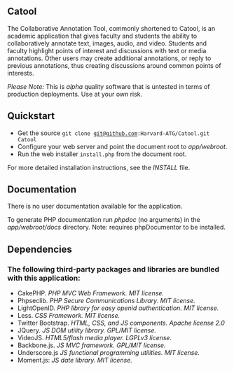 ## Catool

The Collaborative Annotation Tool, commonly shortened to Catool, is an academic application that gives faculty and students the ability to collaboratively annotate text, images, audio, and video. Students and faculty highlight points of interest and discussions with text or media annotations. Other users may create additional annotations, or reply to previous annotations, thus creating discussions around common points of interests.

_Please Note:_ This is *alpha* quality software that is untested in terms of production deployments. Use at your own risk.

## Quickstart

* Get the source <code>git clone git@github.com:Harvard-ATG/Catool.git Catool</code>
* Configure your web server and point the document root to *app/webroot*.
* Run the web installer <code>install.php</code> from the document root.

For more detailed installation instructions, see the *INSTALL* file.

## Documentation

There is no user documentation available for the application.

To generate PHP documentation run  _phpdoc_ (no arguments) in the _app/webroot/docs_ directory. Note: requires phpDocumentor to be installed.

## Dependencies

### The following third-party packages and libraries are bundled with this application:

* CakePHP. _PHP MVC Web Framework. MIT license._
* Phpseclib. _PHP Secure Communications Library. MIT license._
* LightOpenID. _PHP library for easy openid authentication. MIT license._
* Less. _CSS Framework. MIT license._
* Twitter Bootstrap. _HTML, CSS, and JS components. Apache license 2.0_
* JQuery. _JS DOM utility library. GPL/MIT license._
* VideoJS. _HTML5/flash media player. LGPLv3 license._
* Backbone.js. _JS MVC framework. GPL/MIT license._
* Underscore.js _JS functional programming utilities. MIT license._
* Moment.js: _JS date library. MIT license._
